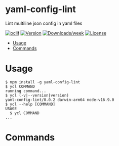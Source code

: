 yaml-config-lint
================

Lint multiline json config in yaml files

[![oclif](https://img.shields.io/badge/cli-oclif-brightgreen.svg)](https://oclif.io)
[![Version](https://img.shields.io/npm/v/yaml-config-lint.svg)](https://npmjs.org/package/yaml-config-lint)
[![Downloads/week](https://img.shields.io/npm/dw/yaml-config-lint.svg)](https://npmjs.org/package/yaml-config-lint)
[![License](https://img.shields.io/npm/l/yaml-config-lint.svg)](https://github.com/junaidrahim/yaml-config-lint/blob/master/package.json)

<!-- toc -->
* [Usage](#usage)
* [Commands](#commands)
<!-- tocstop -->
# Usage
<!-- usage -->
```sh-session
$ npm install -g yaml-config-lint
$ ycl COMMAND
running command...
$ ycl (-v|--version|version)
yaml-config-lint/0.0.2 darwin-arm64 node-v16.9.0
$ ycl --help [COMMAND]
USAGE
  $ ycl COMMAND
...
```
<!-- usagestop -->
# Commands
<!-- commands -->

<!-- commandsstop -->
